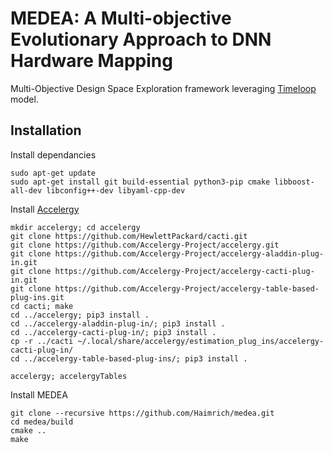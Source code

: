 # MEDEA: A Multi-objective Evolutionary Approach to DNN Hardware Mapping

Multi-Objective Design Space Exploration framework leveraging [Timeloop](https://github.com/NVlabs/timeloop) model.

## Installation
Install dependancies
```
sudo apt-get update
sudo apt-get install git build-essential python3-pip cmake libboost-all-dev libconfig++-dev libyaml-cpp-dev 
```
Install [Accelergy](https://github.com/Accelergy-Project/accelergy)
```
mkdir accelergy; cd accelergy
git clone https://github.com/HewlettPackard/cacti.git
git clone https://github.com/Accelergy-Project/accelergy.git
git clone https://github.com/Accelergy-Project/accelergy-aladdin-plug-in.git
git clone https://github.com/Accelergy-Project/accelergy-cacti-plug-in.git
git clone https://github.com/Accelergy-Project/accelergy-table-based-plug-ins.git
cd cacti; make
cd ../accelergy; pip3 install .
cd ../accelergy-aladdin-plug-in/; pip3 install .
cd ../accelergy-cacti-plug-in/; pip3 install .
cp -r ../cacti ~/.local/share/accelergy/estimation_plug_ins/accelergy-cacti-plug-in/
cd ../accelergy-table-based-plug-ins/; pip3 install .

accelergy; accelergyTables
```
Install MEDEA
```
git clone --recursive https://github.com/Haimrich/medea.git
cd medea/build
cmake ..
make
```



